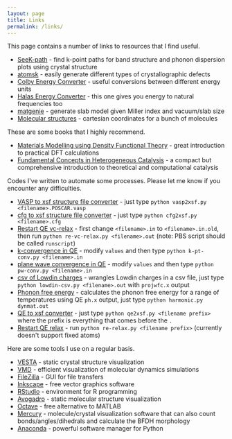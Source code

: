 ```yaml
---
layout: page
title: Links
permalink: /links/
---
```


This page contains a number of links to resources that I find useful.

* [SeeK-path](https://www.materialscloud.org/work/tools/seekpath) - find k-point paths for band structure and phonon dispersion plots using crystal structure  
* [atomsk](http://atomsk.univ-lille1.fr/index.php) - easily generate different types of crystallographic defects  
* [Colby Energy Converter](http://www.colby.edu/chemistry/PChem/Hartree.html) - useful conversions between different energy units  
* [Halas Energy Converter](http://halas.rice.edu/conversions) - this one gives you energy to natural frequencies too  
* [matgenie](http://matgenie.materialsvirtuallab.org/) - generate slab model given Miller index and vacuum/slab size  
* [Molecular structures](http://www.cse.anl.gov/OldCHMwebsiteContent/compmat/g2-97_cart_neut.txt) - cartesian coordinates for a bunch of molecules
  
These are some books that I highly recommend.
  
* [Materials Modelling using Density Functional Theory](https://www.amazon.com/Materials-Modelling-Density-Functional-Theory/dp/0199662444) - great introduction to practical DFT calculations  
* [Fundamental Concepts in Heterogeneous Catalysis](https://onlinelibrary.wiley.com/doi/book/10.1002/9781118892114) - a compact but comprehensive introduction to theoretical and computational catalysis  
  
Codes I've written to automate some processes. Please let me know if you encounter any difficulties.
  
* [VASP to xsf structure file converter](https://github.com/rwexler/tools/blob/master/structure/vasp2xsf.py) - just type `python vasp2xsf.py <filename>.POSCAR.vasp`  
* [cfg to xsf structure file converter](https://github.com/rwexler/tools/blob/master/structure/cfg2xsf.py) - just type `python cfg2xsf.py <filename>.cfg`  
* [Restart QE vc-relax](https://github.com/rwexler/tools/blob/master/qe/re-vc-relax.py) - first change `<filename>.in` to `<filename>.in.old`, then run `python re-vc-relax.py <filename>.out` (note: PBS script should be called `runscript`)
* [k-convergence in QE](https://github.com/rwexler/tools/blob/master/qe/k-pt-conv.py) - modify `values` and then type `python k-pt-conv.py <filename>.in`
* [plane wave convergence in QE](https://github.com/rwexler/tools/blob/master/qe/pw-conv.py) - modify `values` and then type `python pw-conv.py <filename>.in`
* [csv of Lowdin charges](https://github.com/rwexler/tools/blob/master/qe/lowdin-csv.py) - wrangles Lowdin charges in a csv file, just type `python lowdin-csv.py <filename>.out` with `projwfc.x` output
* [Phonon free energy](https://github.com/rwexler/tools/blob/master/phonons/harmonic.py) - calculates the phonon free energy for a range of temperatures using QE `ph.x` output, just type `python harmonic.py dynmat.out`
* [QE to xsf converter](https://github.com/rwexler/tools/blob/master/qe/qe2xsf.py) - just type `python qe2xsf.py <filename prefix>` where the prefix is everything that comes before the `.`
* [Restart QE relax](https://github.com/rwexler/tools/blob/master/qe/re-relax.py) - run `python re-relax.py <filename prefix>` (currently doesn't support fixed atoms)

Here are some tools I use on a regular basis.

* [VESTA](http://jp-minerals.org/vesta/en/) - static crystal structure visualization
* [VMD](https://www.ks.uiuc.edu/Research/vmd/) - efficient visualization of molecular dynamics simulations
* [FileZilla](https://filezilla-project.org/) - GUI for file transfers
* [Inkscape](https://inkscape.org/) - free vector graphics software
* [RStudio](https://www.rstudio.com/) - environment for R programming
* [Avogadro](https://avogadro.cc/) - static molecular structure visualization
* [Octave](https://www.gnu.org/software/octave/) - free alternative to MATLAB
* [Mercury](https://www.ccdc.cam.ac.uk/Community/csd-community/freemercury/) - molecule/crystal visualization software that can also count bonds/angles/dihedrals and calculate the BFDH morphology
* [Anaconda](https://www.anaconda.com/distribution/) - powerful software manager for Python
